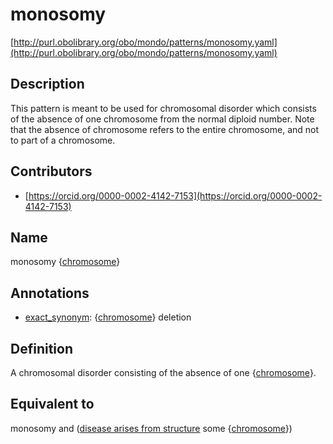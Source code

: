 # monosomy 

[http://purl.obolibrary.org/obo/mondo/patterns/monosomy.yaml](http://purl.obolibrary.org/obo/mondo/patterns/monosomy.yaml)
## Description 

This pattern is meant to be used for chromosomal disorder which consists of the absence of one chromosome from the normal diploid number. Note that the absence of chromosome refers to the entire chromosome, and not to part of a chromosome.
## Contributors 
* [https://orcid.org/0000-0002-4142-7153](https://orcid.org/0000-0002-4142-7153) 
## Name 

monosomy {[chromosome](http://purl.obolibrary.org/obo/GO_0005694)}

## Annotations 

* [exact_synonym](http://www.geneontology.org/formats/oboInOwl#hasExactSynonym): {[chromosome](http://purl.obolibrary.org/obo/GO_0005694)} deletion

## Definition 

A chromosomal disorder consisting of the absence of one {[chromosome](http://purl.obolibrary.org/obo/GO_0005694)}.

## Equivalent to 

monosomy and ([disease arises from structure](http://purl.obolibrary.org/obo/RO_0004030) some {[chromosome](http://purl.obolibrary.org/obo/GO_0005694)})

